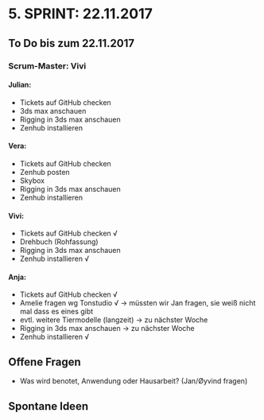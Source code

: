 # 5. SPRINT: 22.11.2017
## To Do bis zum 22.11.2017
### Scrum-Master: Vivi

#### Julian:
* Tickets auf GitHub checken
* 3ds max anschauen
* Rigging in 3ds max anschauen
* Zenhub installieren

#### Vera:
* Tickets auf GitHub checken
* Zenhub posten
* Skybox
* Rigging in 3ds max anschauen
* Zenhub installieren

#### Vivi:
* Tickets auf GitHub checken √
* Drehbuch (Rohfassung)
* Rigging in 3ds max anschauen
* Zenhub installieren √

#### Anja:
* Tickets auf GitHub checken √
* Amelie fragen wg Tonstudio √ -> müssten wir Jan fragen, sie weiß nicht mal dass es eines gibt
* evtl. weitere Tiermodelle (langzeit) -> zu nächster Woche
* Rigging in 3ds max anschauen -> zu nächster Woche
* Zenhub installieren √


## Offene Fragen
* Was wird benotet, Anwendung oder Hausarbeit? (Jan/Øyvind fragen)


## Spontane Ideen
